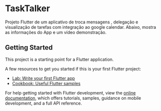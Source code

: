 # TaskTalker

Projeto Flutter de um aplicativo de troca mensagens , delegação e visualização de tarefas com integração ao google calendar.
Abaixo, mostra as informações do App e um vídeo demonstração.

## Getting Started

This project is a starting point for a Flutter application.

A few resources to get you started if this is your first Flutter project:

- [Lab: Write your first Flutter app](https://docs.flutter.dev/get-started/codelab)
- [Cookbook: Useful Flutter samples](https://docs.flutter.dev/cookbook)

For help getting started with Flutter development, view the
[online documentation](https://docs.flutter.dev/), which offers tutorials,
samples, guidance on mobile development, and a full API reference.
